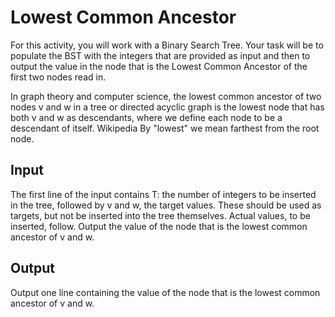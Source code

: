 # Lowest Common Ancestor
For this activity, you will work with a Binary Search Tree. Your task will be to populate the BST with the integers that are provided as input and then to output the value in the node that is the Lowest Common Ancestor of the first two nodes read in.

In graph theory and computer science, the lowest common ancestor of two nodes v and w in a tree or directed acyclic graph is the lowest node that has both v and w as descendants, where we define each node to be a descendant of itself. Wikipedia By "lowest" we mean farthest from the root node.

## Input
The first line of the input contains T: the number of integers to be inserted in the tree, followed by v and w, the target values. These should be used as targets, but not be inserted into the tree themselves. Actual values, to be inserted, follow. Output the value of the node that is the lowest common ancestor of v and w.

## Output
Output one line containing the value of the node that is the lowest common ancestor of v and w.
